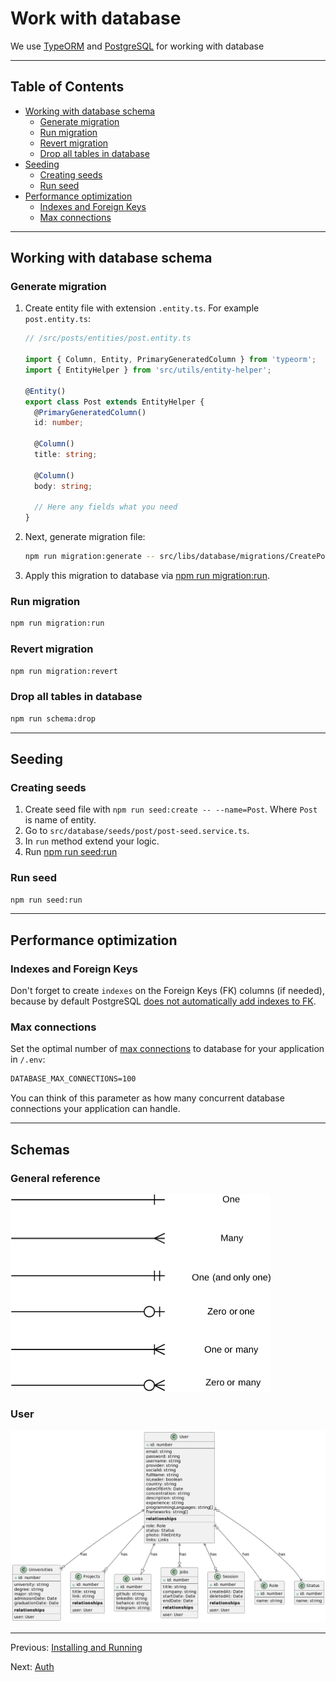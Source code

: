 # Work with database

We use [TypeORM](https://www.npmjs.com/package/typeorm) and [PostgreSQL](https://www.postgresql.org/) for working with database

---

## Table of Contents <!-- omit in toc -->

- [Working with database schema](#working-with-database-schema)
  - [Generate migration](#generate-migration)
  - [Run migration](#run-migration)
  - [Revert migration](#revert-migration)
  - [Drop all tables in database](#drop-all-tables-in-database)
- [Seeding](#seeding)
  - [Creating seeds](#creating-seeds)
  - [Run seed](#run-seed)
- [Performance optimization](#performance-optimization)
  - [Indexes and Foreign Keys](#indexes-and-foreign-keys)
  - [Max connections](#max-connections)

---

## Working with database schema

### Generate migration

1. Create entity file with extension `.entity.ts`. For example `post.entity.ts`:

   ```ts
   // /src/posts/entities/post.entity.ts

   import { Column, Entity, PrimaryGeneratedColumn } from 'typeorm';
   import { EntityHelper } from 'src/utils/entity-helper';

   @Entity()
   export class Post extends EntityHelper {
     @PrimaryGeneratedColumn()
     id: number;

     @Column()
     title: string;

     @Column()
     body: string;

     // Here any fields what you need
   }
   ```

1. Next, generate migration file:

   ```bash
   npm run migration:generate -- src/libs/database/migrations/CreatePostTable
   ```

1. Apply this migration to database via [npm run migration:run](#run-migration).

### Run migration

```bash
npm run migration:run
```

### Revert migration

```bash
npm run migration:revert
```

### Drop all tables in database

```bash
npm run schema:drop
```

---

## Seeding

### Creating seeds

1. Create seed file with `npm run seed:create -- --name=Post`. Where `Post` is name of entity.
1. Go to `src/database/seeds/post/post-seed.service.ts`.
1. In `run` method extend your logic.
1. Run [npm run seed:run](#run-seed)

### Run seed

```bash
npm run seed:run
```

---

## Performance optimization

### Indexes and Foreign Keys

Don't forget to create `indexes` on the Foreign Keys (FK) columns (if needed), because by default PostgreSQL [does not automatically add indexes to FK](https://stackoverflow.com/a/970605/18140714).

### Max connections

Set the optimal number of [max connections](https://node-postgres.com/apis/pool) to database for your application in `/.env`:

```txt
DATABASE_MAX_CONNECTIONS=100
```

You can think of this parameter as how many concurrent database connections your application can handle.

---
## Schemas

### General reference
![reference.png](schemas/reference.png)

### User
![user.png](schemas/user.png)

---

Previous: [Installing and Running](installing-and-running.md)

Next: [Auth](auth.md)

